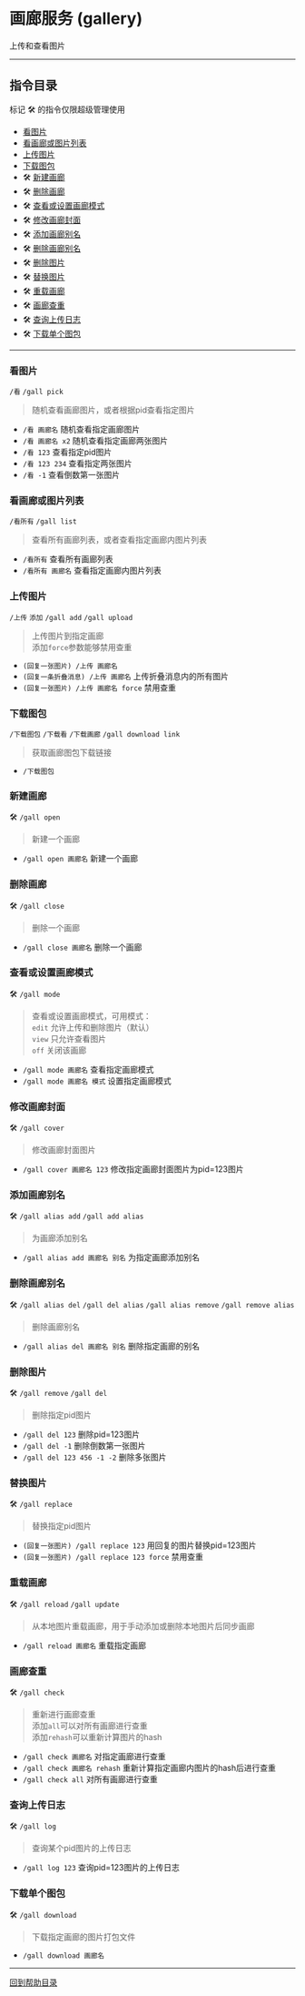 # 画廊服务 (gallery)

上传和查看图片

---

## 指令目录

标记 🛠️ 的指令仅限超级管理使用

- [看图片](#看图片)
- [看画廊或图片列表](#看画廊或图片列表)
- [上传图片](#上传图片)
- [下载图包](#下载图包)
- 🛠️ [新建画廊](#新建画廊)
- 🛠️ [删除画廊](#删除画廊)
- 🛠️ [查看或设置画廊模式](#查看或设置画廊模式)
- 🛠️ [修改画廊封面](#修改画廊封面)
- 🛠️ [添加画廊别名](#添加画廊别名)
- 🛠️ [删除画廊别名](#删除画廊别名)
- 🛠️ [删除图片](#删除图片)
- 🛠️ [替换图片](#替换图片)
- 🛠️ [重载画廊](#重载画廊)
- 🛠️ [画廊查重](#画廊查重)
- 🛠️ [查询上传日志](#查询上传日志)
- 🛠️ [下载单个图包](#下载单个图包)

---

### 看图片
`/看` `/gall pick`
> 随机查看画廊图片，或者根据pid查看指定图片  

- `/看 画廊名` 随机查看指定画廊图片
- `/看 画廊名 x2` 随机查看指定画廊两张图片
- `/看 123` 查看指定pid图片
- `/看 123 234` 查看指定两张图片
- `/看 -1` 查看倒数第一张图片


### 看画廊或图片列表
`/看所有` `/gall list`
> 查看所有画廊列表，或者查看指定画廊内图片列表

- `/看所有` 查看所有画廊列表
- `/看所有 画廊名` 查看指定画廊内图片列表


### 上传图片
`/上传` `添加` `/gall add` `/gall upload`
> 上传图片到指定画廊  
添加`force`参数能够禁用查重  

- `(回复一张图片) /上传 画廊名`
- `(回复一条折叠消息) /上传 画廊名` 上传折叠消息内的所有图片
- `(回复一张图片) /上传 画廊名 force` 禁用查重


### 下载图包
`/下载图包` `/下载看` `/下载画廊` `/gall download link`
> 获取画廊图包下载链接

- `/下载图包`


### 新建画廊
🛠️ `/gall open`
> 新建一个画廊

- `/gall open 画廊名` 新建一个画廊


### 删除画廊
🛠️ `/gall close`
> 删除一个画廊

- `/gall close 画廊名` 删除一个画廊


### 查看或设置画廊模式
🛠️ `/gall mode`
> 查看或设置画廊模式，可用模式：  
`edit` 允许上传和删除图片（默认）  
`view` 只允许查看图片  
`off` 关闭该画廊  


- `/gall mode 画廊名` 查看指定画廊模式
- `/gall mode 画廊名 模式` 设置指定画廊模式


### 修改画廊封面
🛠️ `/gall cover`
> 修改画廊封面图片

- `/gall cover 画廊名 123` 修改指定画廊封面图片为pid=123图片


### 添加画廊别名
🛠️ `/gall alias add` `/gall add alias`
> 为画廊添加别名

- `/gall alias add 画廊名 别名` 为指定画廊添加别名


### 删除画廊别名
🛠️ `/gall alias del` `/gall del alias` `/gall alias remove` `/gall remove alias`
> 删除画廊别名

- `/gall alias del 画廊名 别名` 删除指定画廊的别名


### 删除图片
🛠️ `/gall remove` `/gall del`
> 删除指定pid图片

- `/gall del 123` 删除pid=123图片
- `/gall del -1` 删除倒数第一张图片
- `/gall del 123 456 -1 -2` 删除多张图片


### 替换图片
🛠️ `/gall replace`
> 替换指定pid图片

- `(回复一张图片) /gall replace 123` 用回复的图片替换pid=123图片
- `(回复一张图片) /gall replace 123 force` 禁用查重


### 重载画廊
🛠️ `/gall reload` `/gall update`
> 从本地图片重载画廊，用于手动添加或删除本地图片后同步画廊

- `/gall reload 画廊名` 重载指定画廊


### 画廊查重
🛠️ `/gall check`
> 重新进行画廊查重  
添加`all`可以对所有画廊进行查重  
添加`rehash`可以重新计算图片的hash

- `/gall check 画廊名` 对指定画廊进行查重
- `/gall check 画廊名 rehash` 重新计算指定画廊内图片的hash后进行查重
- `/gall check all` 对所有画廊进行查重


### 查询上传日志
🛠️ `/gall log`
> 查询某个pid图片的上传日志

- `/gall log 123` 查询pid=123图片的上传日志


### 下载单个图包
🛠️ `/gall download`
> 下载指定画廊的图片打包文件

- `/gall download 画廊名`


---

[回到帮助目录](./main.md)